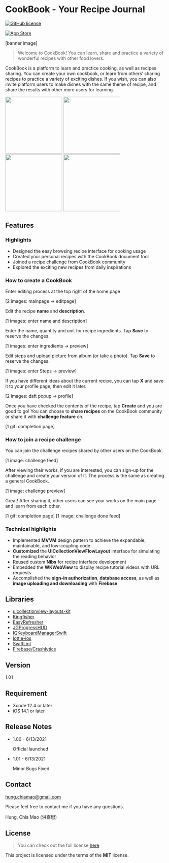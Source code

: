# CookBook - Your Recipe Journal

[![GitHub license](https://img.shields.io/github/license/Naereen/StrapDown.js.svg)](https://github.com/james25317/CookBook/blob/main/LICENSE)
<!--
[![GitHub release](https://img.shields.io/github/release/Naereen/StrapDown.js.svg)](https://GitHub.com/Naereen/StrapDown.js/releases/)
-->

[![App Store](https://i.imgur.com/M8diaec.png)](https://bit.ly/ProjectCookBook)

[banner image]

>Welcome to CookBook!
You can learn, share and practice a variety of wonderful recipes with other food lovers.

CookBook is a platform to learn and practice cooking, as well as recipes sharing.
You can create your own cookbook, or learn from others’ sharing recipes to practice a variety of exciting dishes.
If you wish, you can also invite platform users to make dishes with the same theme of recipe, and share the results with other more users for learning.

<!-- ReadPreviewPage -->
<img src="https://i.imgur.com/uxrDIKX.jpg" width="179" height="">

<!-- MainPage -->
<img src="https://i.imgur.com/dr4oX4N.jpg" width="179" height="">

<!-- ProfilePage -->
<img src="https://i.imgur.com/ES1DWsb.jpg" width="179" height="">

<!-- TodayPage -->
<img src="https://i.imgur.com/uZBY9vT.jpg" width="179" height="">

[App Store]: https://i.imgur.com/M8diaec.png "Available on App Store"

[logo]: https://github.com/james25317/CookBook/blob/main/CookBook/res/playstore.png "CookBook - Your Recipe Journal"

## Features

### Highlights

- Designed the easy browsing recipe interface for cooking usage
- Created your personal recipes with the CookBook document tool
- Joined a recipe challenge from CookBook community
- Explored the exciting new recipes from daily inspirations

### How to create a CookBook

Enter editing process at the top right of the home page

[2 images: mainpage -> editpage]

Edit the recipe **name** and **description**.

[1 images: enter name and description]

Enter the name, quantity and unit for recipe ingredients.
Tap **Save** to reserve the changes.

[1 images: enter ingredients -> preview]

Edit steps and upload picture from album (or take a photo).
Tap **Save** to reserve the changes.

[1 images: enter Steps -> preview]

If you have different ideas about the current recipe, you can tap **X** and save it to your profile page, then edit it later.

[2 images: daft popup -> profile]

Once you have checked the contents of the recipe, tap **Create** and you are good to go! You can choose to **share recipes** on the CookBook community or share it with **challenge feature** on.

[1 gif: completion page]

### How to join a recipe challenge

You can join the challenge recipes shared by other users on the CookBook.

[1 image: challenge feed]

After viewing their works, if you are interested, you can sign-up for the challenge and create your version of it. The process is the same as creating a general CookBook.

[1 image: challenge preview]

Great! After sharing it, other users can see your works on the main page and learn from each other.

[1 gif: completion page]
[1 image: challenge done feed]

### Technical highlights

- Implemented **MVVM** design pattern to achieve the expandable, maintainable, and low-coupling code
- **Customized** the **UICollectionViewFlowLayout** interface for simulating the reading behavior
- Reused custom **Nibs** for recipe interface development
- Embedded the **WKWebView** to display recipe tutorial videos with URL requests
- Accomplished the **sign-in authorization**, **database access**, as well as **image uploading and downloading** with **Firebase**

## Libraries
- [uicollectionview-layouts-kit](https://github.com/jVirus/uicollectionview-layouts-kit#horizontal-scrolling)
- [Kingfisher](https://github.com/onevcat/Kingfisher)
- [EasyRefresher](https://github.com/Pircate/EasyRefresher)
- [JGProgressHUD](https://github.com/JonasGessner/JGProgressHUD)
- [IQKeyboardManagerSwift](https://github.com/hackiftekhar/IQKeyboardManager)
- [lottie-ios](https://github.com/airbnb/lottie-ios)
- [SwiftLint](https://github.com/realm/SwiftLint)
- [Firebase/Crashlytics](https://firebase.google.com/products/crashlytics?hl=en)

## Version

1.01

## Requirement
- Xcode 12.4 or later
- iOS 14.1 or later

## Release Notes

- 1.00 - 6/13/2021

    Official launched
- 1.01 - 6/13/2021

    Minor Bugs Fixed


## Contact

[hung.chiamao@gmail.com](hung.chiamao@gmail.com)

Please feel free to contact me if you have any questions.

Hung, Chia Mao (洪嘉懋)

## License
>You can check out the full license [here](https://github.com/james25317/CookBook/blob/main/LICENSE)

This project is licensed under the terms of the **MIT** license.